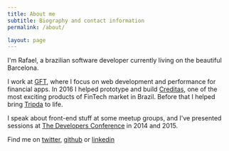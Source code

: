 ```yaml
---
title: About me
subtitle: Biography and contact information
permalink: /about/

layout: page
---
```


I'm Rafael, a brazilian software developer currently living on the beautiful Barcelona.

I work at [GFT][gft], where I focus on web development and performance for financial apps. In 2016 I helped prototype and build [Creditas][creditas], one of the most exciting products of FinTech market in Brazil. Before that I helped bring [Tripda][tripda] to life.

I speak about front-end stuff at some meetup groups, and I've presented sessions at [The Developers Conference][tdc] in 2014 and 2015.

Find me on [twitter][twitter], [github][github] or [linkedin][linkedin]

<!-- Feel free to contact me at [sonny.webdsg at gmail dot com][email]. -->


[me]: /assets/images/me.jpg
[gft]: https://gft.com
[tdc]: http://www.thedevelopersconference.com.br
[email]: mailto:sonny.webdsg[at]gmail[dot]com
[twitter]: https://twitter.com/rafaelllycan
[github]: https://github.com/rafaell-lycan
[linkedin]: https://www.linkedin.com/in/rafaelllycan
[creditas]: https://www.creditas.com.br/
[tripda]: https://www.crunchbase.com/organization/tripda